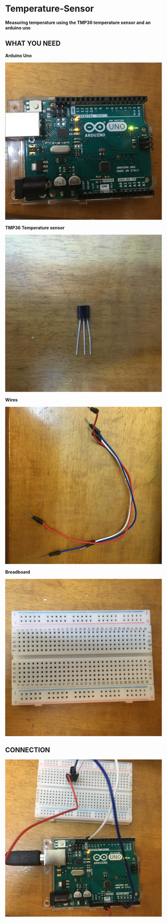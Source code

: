 # Temperature-Sensor
**Measuring temperature using the  TMP36 temperature sensor and an arduino uno**

## WHAT YOU NEED
**Arduino Uno**
<p><img src ="arduino uno.jpg" title="Arduino uno" /> </p>

**TMP36 Temperature sensor**

<p><img src ="sensor.jpg" title="Temperature sensor"/> </p>

**Wires**

<p><img src ="wires.jpg"  title = "Wires"/> </p>

**Breadboard**

<p><img src ="board.jpg" title = "Breadboard"/> </p>

## CONNECTION

<p><img src ="conn.jpg" title = "CONNECTION"/> </p> 
